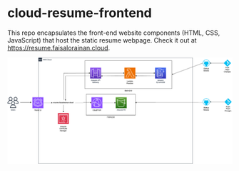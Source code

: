 # cloud-resume-frontend

This repo encapsulates the front-end website components (HTML, CSS, JavaScript) that host the static resume webpage. Check it out at https://resume.faisalorainan.cloud.

![plot](https://github.com/coyg92/cloud-resume-frontend/blob/main/images/cloud-resume-architecture.png?raw=true)
